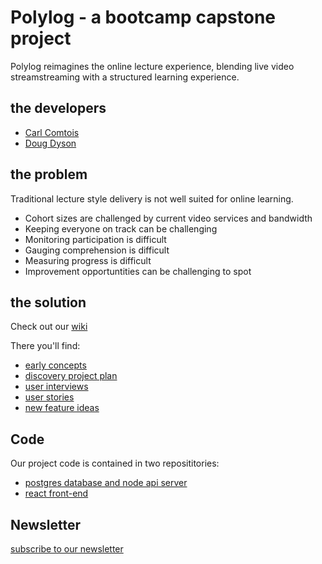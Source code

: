 # Polylog - a bootcamp capstone project
Polylog reimagines the online lecture experience, blending live video streamstreaming with a structured learning experience.

## the developers
* [Carl Comtois](https://github.com/TheMartonfi)
* [Doug Dyson](https://www.linkedin.com/in/douglasdyson/)

## the problem
Traditional lecture style delivery is not well suited for online learning.
* Cohort sizes are challenged by current video services and bandwidth
* Keeping everyone on track can be challenging
* Monitoring participation is difficult
* Gauging comprehension is difficult
* Measuring progress is difficult
* Improvement opportuntities can be challenging to spot

## the solution
Check out our [wiki](https://github.com/HatHeadNinja/polylog/wiki)

There you'll find:
* [early concepts](https://github.com/HatHeadNinja/polylog/wiki/Solution-Concepts)
* [discovery project plan](https://github.com/HatHeadNinja/polylog/projects/1)
* [user interviews](https://github.com/HatHeadNinja/polylog/wiki/User-Interviews)
* [user stories](https://github.com/HatHeadNinja/polylog/wiki/User-Stories)
* [new feature ideas](https://github.com/HatHeadNinja/polylog/wiki/New-Feature-Ideas)

## Code
Our project code is contained in two reposititories:
* [postgres database and node api server](https://github.com/TheMartonfi/polylog-api)
* [react front-end](https://github.com/HatHeadNinja/polylog)

## Newsletter
[subscribe to our newsletter](https://mailchi.mp/a9924ea56d53/aagzuqbgwu)


